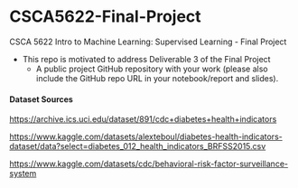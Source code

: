 # CSCA5622-Final-Project
CSCA 5622 Intro to Machine Learning: Supervised Learning - Final Project

- This repo is motivated to address Deliverable 3 of the Final Project
  - A public project GitHub repository with your work (please also include the GitHub repo URL in your notebook/report and slides). 


#### Dataset Sources
https://archive.ics.uci.edu/dataset/891/cdc+diabetes+health+indicators

https://www.kaggle.com/datasets/alexteboul/diabetes-health-indicators-dataset/data?select=diabetes_012_health_indicators_BRFSS2015.csv

https://www.kaggle.com/datasets/cdc/behavioral-risk-factor-surveillance-system

